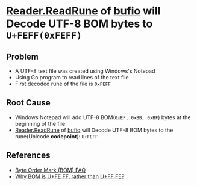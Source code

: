 # [Reader.ReadRune](https://godoc.org/bufio#Reader.ReadRune) of [bufio](https://godoc.org/bufio) will Decode UTF-8 BOM bytes to `U+FEFF(0xFEFF)`

## Problem
* A UTF-8 text file was created using Windows's Notepad
* Using Go program to read lines of the text file
* First decoded rune of the file is `0xFEFF`

## Root Cause
* Windows Notepad will add UTF-8 BOM(`0xEF, 0xBB, 0xBF`) bytes at the beginning of the file
* [Reader.ReadRune](https://godoc.org/bufio#Reader.ReadRune) of [bufio](https://godoc.org/bufio) will Decode UTF-8 BOM bytes to the rune(Unicode **codepoint**): `U+FEFF`

## References
* [Byte Order Mark (BOM) FAQ](http://www.unicode.org/faq/utf_bom.html#bom1)
* [Why BOM is U+FE FF, rather than U+FF FE?](https://stackoverflow.com/questions/36360792/why-bom-is-ufe-ff-rather-than-uff-fe)
